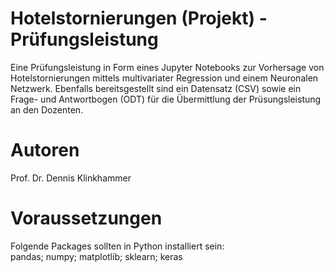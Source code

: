 # Hotelstornierungen (Projekt) - Prüfungsleistung
Eine Prüfungsleistung in Form eines Jupyter Notebooks zur Vorhersage von Hotelstornierungen mittels multivariater Regression und einem Neuronalen Netzwerk. Ebenfalls bereitsgestellt sind ein Datensatz (CSV) sowie ein Frage- und Antwortbogen (ODT) für die Übermittlung der Prüsungsleistung an den Dozenten.

# Autoren
Prof. Dr. Dennis Klinkhammer

# Voraussetzungen
Folgende Packages sollten in Python installiert sein:<br>
pandas; numpy; matplotlib; sklearn; keras
